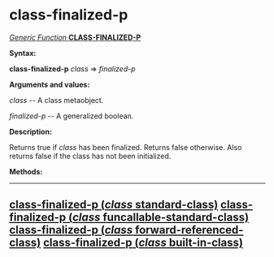 class-finalized-p
=================

[*Generic Function* **CLASS-FINALIZED-P**]()

**Syntax:**

**class-finalized-p** *class* => *finalized-p*

**Arguments and values:**

*class* -- A class metaobject.

*finalized-p* -- A generalized boolean.

**Description:**

Returns true if *class* has been finalized. Returns false otherwise. Also returns false if the class has not been initialized.

**Methods:**

  ---------------------------------------------------------------------------------------------------------------
  [**class-finalized-p** (*class* standard-class)](class-finalized-p-standard-class.md)
  [**class-finalized-p** (*class* funcallable-standard-class)](class-finalized-p-funcallable-standard-class.md)
  [**class-finalized-p** (*class* forward-referenced-class)](class-finalized-p-forward-referenced-class.md)
  [**class-finalized-p** (*class* built-in-class)](class-finalized-p-built-in-class.md)
  ---------------------------------------------------------------------------------------------------------------


